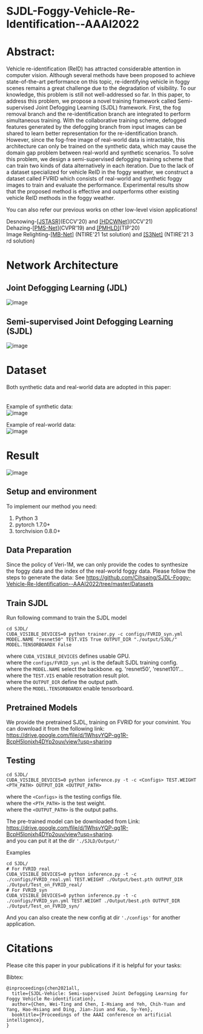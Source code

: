 # SJDL-Foggy-Vehicle-Re-Identification--AAAI2022

<!-- ![image](https://github.com/Cihsaing/SJDL-Foggy-Vehicle-Re-Identification--AAAI2022/blob/master/Poster.png) -->
<!-- ![image](https://github.com/Cihsaing/SJDL-Foggy-Vehicle-Re-Identification--AAAI2022/blob/master/fig/teasor_fig_1.png)
![image](https://github.com/Cihsaing/SJDL-Foggy-Vehicle-Re-Identification--AAAI2022/blob/master/fig/teasor_fig_2.png)
![image](https://github.com/Cihsaing/SJDL-Foggy-Vehicle-Re-Identification--AAAI2022/blob/master/fig/teasor_fig_3.png) -->

# Abstract:
Vehicle re-identification (ReID) has attracted considerable attention in computer vision. Although several methods have been proposed to achieve state-of-the-art performance on this topic, re-identifying vehicle in foggy scenes remains a great challenge due to the degradation of visibility. To our knowledge, this problem is still not well-addressed so far. In this paper, to address this problem, we propose a novel training framework called Semi-supervised Joint Defogging Learning (SJDL) framework. First, the fog removal branch and the re-identification branch are integrated to perform simultaneous training. With the collaborative training scheme, defogged features generated by the defogging branch from input images can be shared to learn better representation for the re-identification branch. However, since the fog-free image of real-world data is intractable, this architecture can only be trained on the synthetic data, which may cause the domain gap problem between real-world and synthetic scenarios. To solve this problem, we design a semi-supervised defogging training scheme that can train two kinds of data alternatively in each iteration. Due to the lack of a dataset specialized for vehicle ReID in the foggy weather, we construct a dataset called FVRID which consists of real-world and synthetic foggy images to train and evaluate the performance. Experimental results show that the proposed method is effective and outperforms other existing vehicle ReID methods in the foggy weather.


<!-- [[Paper Download]](https://openaccess.thecvf.com/content/ICCV2021/papers/Chen_ALL_Snow_Removed_Single_Image_Desnowing_Algorithm_Using_Hierarchical_Dual-Tree_ICCV_2021_paper.pdf)
[[Dataset Download]](https://ccncuedutw-my.sharepoint.com/:u:/g/personal/104501531_cc_ncu_edu_tw/EfCooq0sZxxNkB7F8HgCyKwB-sJQtVE59_Gpb9soatYi5A?e=5NjDhb)
[[Poster Download]](https://ntucc365-my.sharepoint.com/:b:/g/personal/f05943089_ntu_edu_tw/EXjU8U85nMZMkoHwqVCO_QEBlWvz9U803iinqfkLv3QrZg?e=3k0diD)
[[Slide Download]](https://ntucc365-my.sharepoint.com/:b:/g/personal/f05943089_ntu_edu_tw/EVUaKr-l1UNDoUeuInao0RkB6kv5MDMfUcUCNp96rRZeTA?e=5LYZSC) -->

You can also refer our previous works on other low-level vision applications!

Desnowing-[[JSTASR]](https://github.com/weitingchen83/JSTASR-DesnowNet-ECCV-2020)(ECCV'20) and [[HDCWNet]](https://github.com/weitingchen83/ICCV2021-Single-Image-Desnowing-HDCWNet)(ICCV'21)<br>
Dehazing-[[PMS-Net]](https://github.com/weitingchen83/PMS-Net)(CVPR'19) and [[PMHLD]](https://github.com/weitingchen83/Dehazing-PMHLD-Patch-Map-Based-Hybrid-Learning-DehazeNet-for-Single-Image-Haze-Removal-TIP-2020)(TIP'20)<br>
Image Relighting-[[MB-Net]](https://github.com/weitingchen83/NTIRE2021-Depth-Guided-Image-Relighting-MBNet) (NTIRE'21 1st solution) and [[S3Net]](https://github.com/dectrfov/NTIRE-2021-Depth-Guided-Image-Any-to-Any-relighting) (NTIRE'21 3 rd solution)<br>


# Network Architecture
## Joint Defogging Learning (JDL)
![image](https://github.com/Cihsaing/SJDL-Foggy-Vehicle-Re-Identification--AAAI2022/blob/master/fig/architecture.png)

## Semi-supervised Joint Defogging Learning (SJDL)
![image](https://github.com/Cihsaing/SJDL-Foggy-Vehicle-Re-Identification--AAAI2022/blob/master/fig/semi.png)



# Dataset
Both synthetic data and real-world data are adopted in this paper:<br><br><br>
Example of synthetic data:<br>
![image](https://github.com/Cihsaing/SJDL-Foggy-Vehicle-Re-Identification--AAAI2022/blob/master/fig/dataset_syn.png)

Example of real-world data:<br>
![image](https://github.com/Cihsaing/SJDL-Foggy-Vehicle-Re-Identification--AAAI2022/blob/master/fig/dataset_real.png)

<!-- 
[[Dataset Download]](https://ccncuedutw-my.sharepoint.com/:u:/g/personal/104501531_cc_ncu_edu_tw/EfCooq0sZxxNkB7F8HgCyKwB-sJQtVE59_Gpb9soatYi5A?e=5NjDhb)
![image](folder/csd.png)
 -->

# Result
![image](https://github.com/Cihsaing/SJDL-Foggy-Vehicle-Re-Identification--AAAI2022/blob/master/fig/quantitative.png)



## Setup and environment

To implement our method you need:

1. Python 3
2. pytorch 1.7.0+
3. torchvision 0.8.0+

## Data Preparation
Since the policy of Veri-1M, we can only provide the codes to synthesize the foggy data and the index of the real-world foggy data. Please follow the steps to generate the data:
See https://github.com/Cihsaing/SJDL-Foggy-Vehicle-Re-Identification--AAAI2022/tree/master/Datasets

## Train SJDL
Run following command to train the SJDL model
```
cd SJDL/
CUDA_VISIBLE_DEVICES=0 python trainer.py -c configs/FVRID_syn.yml MODEL.NAME "resnet50" TEST.VIS True OUTPUT_DIR "./output/SJDL/" MODEL.TENSORBOARDX False
```
where ```CUDA_VISIBLE_DEVICES``` defines usable GPU. <br> 
where the ```configs/FVRID_syn.yml``` is the default SJDL training config. <br> 
where the ```MODEL.NAME``` select the backbone. eg. 'resnet50', 'resnet101'... <br>
where the ```TEST.VIS``` enable resotration result plot. <br>
where the ```OUTPUT_DIR``` define the output path. <br>
where the ```MODEL.TENSORBOARDX``` enable tensorboard. <br>

## Pretrained Models
We provide the pretrained SJDL, training on FVRID for your convinint. You can download it from the following link: 
https://drive.google.com/file/d/1WhsvYQP-qg1R-BcpH5lonjxh4DYp2ouv/view?usp=sharing

## Testing
```
cd SJDL/
CUDA_VISIBLE_DEVICES=0 python inference.py -t -c <Configs> TEST.WEIGHT <PTH_PATH> OUTPUT_DIR <OUTPUT_PATH>
```
where the ```<Configs>``` is the testing configs file. <br>
where the ```<PTH_PATH>``` is the test weight. <br>
where the ```<OUTPUT_PATH>``` is the output paths. <br>

The pre-trained model can be downloaded from Link: <br>
https://drive.google.com/file/d/1WhsvYQP-qg1R-BcpH5lonjxh4DYp2ouv/view?usp=sharing. <br>
and you can put it at the dir ```'./SJLD/Output/'```

Examples
```
cd SJDL/
# For FVRID_real
CUDA_VISIBLE_DEVICES=0 python inference.py -t -c ./configs/FVRID_real.yml TEST.WEIGHT ./Output/best.pth OUTPUT_DIR ./Output/Test_on_FVRID_real/
# For FVRID_syn
CUDA_VISIBLE_DEVICES=0 python inference.py -t -c ./configs/FVRID_syn.yml TEST.WEIGHT ./Output/best.pth OUTPUT_DIR ./Output/Test_on_FVRID_syn/
```
And you can also create the new config at dir ```'./configs'``` for another application.

# Citations
Please cite this paper in your publications if it is helpful for your tasks:    

Bibtex:
```
@inproceedings{chen2021all,
  title={SJDL-Vehicle: Semi-supervised Joint Defogging Learning for Foggy Vehicle Re-identification},
  author={Chen, Wei-Ting and Chen, I-Hsiang and Yeh, Chih-Yuan and Yang, Hao-Hsiang and Ding, Jian-Jiun and Kuo, Sy-Yen},
  booktitle={Proceedings of the AAAI conference on artificial intelligence},
}
```
